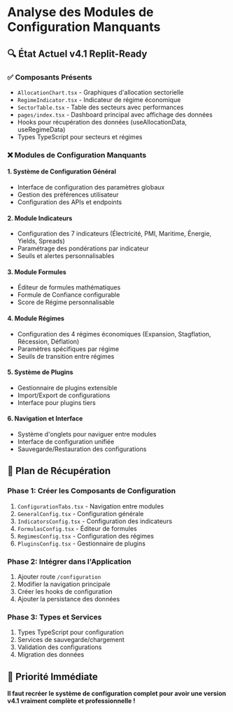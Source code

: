 # Analyse des Modules de Configuration Manquants

## 🔍 État Actuel v4.1 Replit-Ready

### ✅ Composants Présents
- `AllocationChart.tsx` - Graphiques d'allocation sectorielle
- `RegimeIndicator.tsx` - Indicateur de régime économique
- `SectorTable.tsx` - Table des secteurs avec performances
- `pages/index.tsx` - Dashboard principal avec affichage des données
- Hooks pour récupération des données (useAllocationData, useRegimeData)
- Types TypeScript pour secteurs et régimes

### ❌ Modules de Configuration Manquants

#### 1. **Système de Configuration Général**
- Interface de configuration des paramètres globaux
- Gestion des préférences utilisateur
- Configuration des APIs et endpoints

#### 2. **Module Indicateurs** 
- Configuration des 7 indicateurs (Électricité, PMI, Maritime, Énergie, Yields, Spreads)
- Paramétrage des pondérations par indicateur
- Seuils et alertes personnalisables

#### 3. **Module Formules**
- Éditeur de formules mathématiques
- Formule de Confiance configurable
- Score de Régime personnalisable

#### 4. **Module Régimes**
- Configuration des 4 régimes économiques (Expansion, Stagflation, Récession, Déflation)
- Paramètres spécifiques par régime
- Seuils de transition entre régimes

#### 5. **Système de Plugins**
- Gestionnaire de plugins extensible
- Import/Export de configurations
- Interface pour plugins tiers

#### 6. **Navigation et Interface**
- Système d'onglets pour naviguer entre modules
- Interface de configuration unifiée
- Sauvegarde/Restauration des configurations

## 🎯 Plan de Récupération

### Phase 1: Créer les Composants de Configuration
1. `ConfigurationTabs.tsx` - Navigation entre modules
2. `GeneralConfig.tsx` - Configuration générale
3. `IndicatorsConfig.tsx` - Configuration des indicateurs
4. `FormulasConfig.tsx` - Éditeur de formules
5. `RegimesConfig.tsx` - Configuration des régimes
6. `PluginsConfig.tsx` - Gestionnaire de plugins

### Phase 2: Intégrer dans l'Application
1. Ajouter route `/configuration` 
2. Modifier la navigation principale
3. Créer les hooks de configuration
4. Ajouter la persistance des données

### Phase 3: Types et Services
1. Types TypeScript pour configuration
2. Services de sauvegarde/chargement
3. Validation des configurations
4. Migration des données

## 🚀 Priorité Immédiate

**Il faut recréer le système de configuration complet pour avoir une version v4.1 vraiment complète et professionnelle !**


